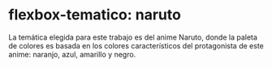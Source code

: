 # flexbox-tematico: naruto 

La temática elegida para este trabajo es del anime Naruto, donde la paleta de colores es basada en los colores característicos del protagonista de este anime: naranjo, azul, amarillo y negro.                                                                                                                                                                            

